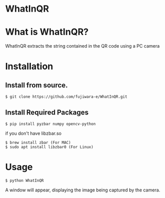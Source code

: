 # WhatInQR

# What is WhatInQR?
WhatInQR extracts the string contained in the QR code using a PC camera

# Installation
## Install from source.
```
$ git clone https://github.com/fujiwara-e/WhatInQR.git
```
## Install Required Packages
```
$ pip install pyzbar numpy opencv-python
```
if you don't have libzbar.so
```
$ brew install zbar (For MAC)
$ sudo apt install libzbar0 (For Linux)
```

# Usage
```
$ python WhatInQR
```
A window will appear, displaying the image being captured by the camera.





